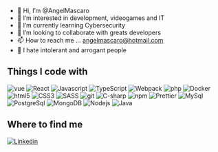 <!---
AngelMascaro/AngelMascaro is a ✨ special ✨ repository because its `README.md` (this file) appears on your GitHub profile.
You can click the Preview link to take a look at your changes.
--->

- 👋 Hi, I’m @AngelMascaro
- 👀 I’m interested in development, videogames and IT
- 🌱 I’m currently learning Cybersecurity
- 💞️ I’m looking to collaborate with greats developers
- 📫 How to reach me ... angelmascaro@hotmail.com
- 🤢 I hate intolerant and arrogant people 


## Things I code with
<p>
  <img alt="vue" src="https://img.shields.io/badge/Vue.js-35495E?style=for-the-badge&logo=vuedotjs&logoColor=4FC08D" />
  <img alt="React" src="https://img.shields.io/badge/-React-45b8d8?style=for-the-badge&logo=react&logoColor=white" />
  <img alt="Javascript" src="https://img.shields.io/badge/JavaScript-F7DF1E?style=for-the-badge&logo=javascript&logoColor=black" />
  <img alt="TypeScript" src="https://img.shields.io/badge/-TypeScript-007ACC?style=for-the-badge&logo=typescript&logoColor=white" />
  <img alt="Webpack" src="https://img.shields.io/badge/-Webpack-8DD6F9?style=for-the-badge&logo=webpack&logoColor=white" /> 
  <img alt="php" src="https://img.shields.io/badge/PHP-777BB4?style=for-the-badge&logo=php&logoColor=white" />
  <img alt="Docker" src="https://img.shields.io/badge/-Docker-46a2f1?style=for-the-badge&logo=docker&logoColor=white" />
  <img alt="html5" src="https://img.shields.io/badge/-HTML5-E34F26?style=for-the-badge&logo=html5&logoColor=white" />
  <img alt="CSS3" src="https://img.shields.io/badge/CSS3-1572B6?style=for-the-badge&logo=CSS3&logoColor=white" />
  <img alt="SASS" src="https://img.shields.io/badge/SASS-db7092?style=for-the-badge&logo=sass&logoColor=white" />
  <img alt="git" src="https://img.shields.io/badge/-Git-F05032?style=for-the-badge&logo=git&logoColor=white" />
  <img alt="C-sharp" src="https://img.shields.io/badge/C%23-239120?style=for-the-badge&logo=c-sharp&logoColor=white" />
  <img alt="npm" src="https://img.shields.io/badge/-NPM-CB3837?style=for-the-badge&logo=npm&logoColor=white" />
  <img alt="Prettier" src="https://img.shields.io/badge/-Prettier-F7B93E?style=for-the-badge&logo=prettier&logoColor=white" />
  <img alt="MySql" src="https://img.shields.io/badge/-MySql-4479A1?style=for-the-badge&logo=MySql&logoColor=white" />
  <img alt="PostgreSql" src="https://img.shields.io/badge/-PostgreSql-4169E1?style=for-the-badge&logo=PostgreSql&logoColor=white" />
  <img alt="MongoDB" src="https://img.shields.io/badge/-MongoDB-13aa52?style=for-the-badge&logo=mongodb&logoColor=white" />
  <img alt="Nodejs" src="https://img.shields.io/badge/-Nodejs-43853d?style=for-the-badge&logo=Node.js&logoColor=white" />
  <img alt="Java" src="https://img.shields.io/static/v1?style=for-the-badge&message=Java&color=007396&logo=Java&logoColor=FFFFFF&label=" />
</p>

## Where to find me
<p>
  <a href="https://www.linkedin.com/in/angel-mascaro-arcusa-developer">
    <img alt="Linkedin" src="https://img.shields.io/static/v1?style=for-the-badge&message=LinkedIn&color=0A66C2&logo=LinkedIn&logoColor=FFFFFF&label=" />
  </a>
</p>
